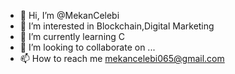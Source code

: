 - 👋 Hi, I’m @MekanCelebi
- 👀 I’m interested in Blockchain,Digital Marketing
- 🌱 I’m currently learning C
- 💞️ I’m looking to collaborate on ...
- 📫 How to reach me mekancelebi065@gmail.com

<!---
MekanCelebi/MekanCelebi is a ✨ special ✨ repository because its `README.md` (this file) appears on your GitHub profile.
You can click the Preview link to take a look at your changes.
--->
